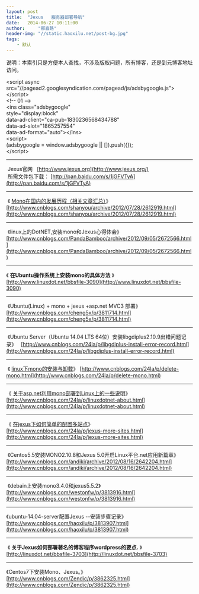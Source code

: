 ```yaml
---
layout: post
title:  "Jexus   服务器部署导航"
date:   2014-06-27 10:11:00
author:     "郝喜路"
header-img: "//static.haoxilu.net/post-bg.jpg"
tags:
    - 默认
---
```

说明：本索引只是方便本人查找，不涉及版权问题，所有博客，还是到元博客地址访问。

\<script async src="//pagead2.googlesyndication.com/pagead/js/adsbygoogle.js"\>\</script\>  
\<!-- 01 --\>  
\<ins class="adsbygoogle"  
 style="display:block"  
 data-ad-client="ca-pub-1830236568434788"  
 data-ad-slot="1865257554"  
 data-ad-format="auto"\>\</ins\>  
\<script\>  
(adsbygoogle = window.adsbygoogle || []).push({});  
\</script\>

* * *

&nbsp;Jexus官网 &nbsp; [http://www.jexus.org](http://www.jexus.org/)&nbsp; &nbsp; &nbsp; &nbsp; &nbsp; &nbsp; &nbsp; &nbsp; &nbsp; &nbsp; &nbsp; &nbsp; &nbsp; &nbsp;所需文件包下载： [http://pan.baidu.com/s/1jGFVTyA](http://pan.baidu.com/s/1jGFVTyA)

* * *

&nbsp;《 [Mono在国内的发展历程（相关文章汇总）](http://www.cnblogs.com/shanyou/archive/2012/07/28/2612919.html)》 &nbsp; [http://www.cnblogs.com/shanyou/archive/2012/07/28/2612919.html](http://www.cnblogs.com/shanyou/archive/2012/07/28/2612919.html)

* * *

&nbsp;《linux上的DotNET,安装mono和Jexus心得体会》 &nbsp; [http://www.cnblogs.com/PandaBamboo/archive/2012/09/05/2672566.html](http://www.cnblogs.com/PandaBamboo/archive/2012/09/05/2672566.html)

* * *

《 **在Ubuntu操作系统上安装mono的具体方法** 》 &nbsp; [http://www.linuxdot.net/bbsfile-3090](http://www.linuxdot.net/bbsfile-3090)

* * *

&nbsp;《Ubuntu(Linux) + mono + jexus +asp.net MVC3 部署》 &nbsp; [http://www.cnblogs.com/cheng5x/p/3811714.html](http://www.cnblogs.com/cheng5x/p/3811714.html)

* * *

&nbsp;《Ubuntu Server（Ubuntu 14.04 LTS 64位）安装libgdiplus2.10.9出错问题记录》 &nbsp; [http://www.cnblogs.com/24la/p/libgdiplus-install-error-record.html](http://www.cnblogs.com/24la/p/libgdiplus-install-error-record.html)

* * *

&nbsp;《 [linux下mono的安装与卸载](http://www.cnblogs.com/24la/p/delete-mono.html)》 [http://www.cnblogs.com/24la/p/delete-mono.html](http://www.cnblogs.com/24la/p/delete-mono.html)

* * *

《 [关于asp.net利用mono部署到Linux上的一些说明](http://www.cnblogs.com/24la/p/linuxdotnet-about.html)》 &nbsp; [http://www.cnblogs.com/24la/p/linuxdotnet-about.html](http://www.cnblogs.com/24la/p/linuxdotnet-about.html)

* * *

《 [在jexus下如何简单的配置多站点](http://www.cnblogs.com/24la/p/jexus-more-sites.html)》 &nbsp; [http://www.cnblogs.com/24la/p/jexus-more-sites.html](http://www.cnblogs.com/24la/p/jexus-more-sites.html)

* * *

&nbsp;《Centos5.5安装MONO2.10.8和Jexus 5.0开启Linux平台.net应用新篇章》&nbsp; [http://www.cnblogs.com/andiki/archive/2012/08/16/2642204.html](http://www.cnblogs.com/andiki/archive/2012/08/16/2642204.html)

* * *

&nbsp;《debain上安装mono3.4.0和jexus5.5.2》 &nbsp; [http://www.cnblogs.com/westonfw/p/3813916.html](http://www.cnblogs.com/westonfw/p/3813916.html)

* * *

《ubuntu-14.04-server配置Jexus --安装步骤记录》&nbsp; [http://www.cnblogs.com/haoxilu/p/3813907.html](http://www.cnblogs.com/haoxilu/p/3813907.html)

* * *

&nbsp;《 **关于Jexus如何部署著名的博客程序wordpress的要点.** 》 &nbsp; [http://linuxdot.net/bbsfile-3703](http://linuxdot.net/bbsfile-3703)

* * *

《Centos7下安装Mono、Jexus。》 [http://www.cnblogs.com/Zendic/p/3862325.html](http://www.cnblogs.com/Zendic/p/3862325.html)


